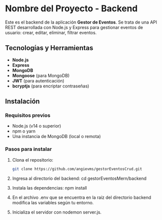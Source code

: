 # Nombre del Proyecto - Backend

Este es el backend de la aplicación **Gestor de Eventos**. Se trata de una API REST desarrollada con Node.js y Express para gestionar eventos de usuario: crear, editar, eliminar, filtrar eventos.

## Tecnologías y Herramientas

- **Node.js**
- **Express**
- **MongoDB**
- **Mongoose** (para MongoDB)
- **JWT** (para autenticación)
- **bcryptjs** (para encriptar contraseñas)

## Instalación

### Requisitos previos

- Node.js (v14 o superior)
- npm o yarn
- Una instancia de MongoDB (local o remota)

### Pasos para instalar

1. Clona el repositorio:

   ```bash
   git clone https://github.com/angievms/gestorEventosCrud.git

2. Ingresa al directorio del backend: cd gestorEventosMern/backend

3. Instala las dependencias: npm install

4. En el archivo .env que se encuentra en la raíz del directorio backend modifica las variables según tu entorno.

5. Inicializa el servidor con nodemon server.js.